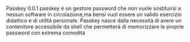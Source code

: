 Passkey 0.0.1
passkey é un gestore password che non vuole sostituirsi a nessun software in circolazione,ma bensí vuol essere un valido esercizio didattico e di utilità personale.
Passkey nasce dalla necessità di avere un contenitore accessibile da shell che permetterà di memorizzare le proprie password con estrema comodità

